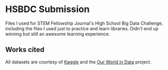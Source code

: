 # HSBDC Submission
 
Files I used for STEM Fellowship Journal's High School Big Data Challenge, including the files I used just to practice and learn libraries. Didn't end up winning but still an awesome learning experience. 

## Works cited

All datasets are courtesy of <a href="https://www.kaggle.com/">Kaggle</a> and the <a href="https://ourworldindata.org/">Our World in Data</a> project.